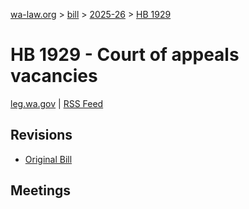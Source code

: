 [wa-law.org](/) > [bill](/bill/) > [2025-26](/bill/2025-26/) > [HB 1929](/bill/2025-26/hb/1929/)

# HB 1929 - Court of appeals vacancies
[leg.wa.gov](https://app.leg.wa.gov/billsummary?BillNumber=1929&Year=2025&Initiative=false) | [RSS Feed](./rss.xml)

## Revisions
* [Original Bill](1/)

## Meetings